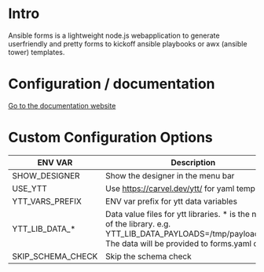 # Intro
Ansible forms is a lightweight node.js webapplication to generate userfriendly and pretty forms to kickoff ansible playbooks or awx (ansible tower) templates.

# Configuration / documentation
[Go to the documentation website](https://ansibleforms.com)

# Custom Configuration Options

| ENV VAR           | Description                                                                                                                                                   |
|-------------------|---------------------------------------------------------------------------------------------------------------------------------------------------------------|
| SHOW_DESIGNER     | Show the designer in the menu bar                                                                                                                             |
| USE_YTT           | Use https://carvel.dev/ytt/ for yaml templating                                                                                                               |
| YTT_VARS_PREFIX   | ENV var prefix for ytt data variables                                                                                                                         |
| YTT_LIB_DATA_*    | Data value files for ytt libraries. * is the name of the library. e.g. YTT_LIB_DATA_PAYLOADS=/tmp/payloads.yml. The data will be provided to forms.yaml only! |
| SKIP_SCHEMA_CHECK | Skip the schema check                                                                                                                                         |
